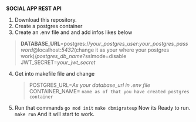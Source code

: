 **SOCIAL APP REST API**
1.	Download this repository.
2.	Create a postgres container
3. Create an .env file and and add infos likes below					
				
>**DATABASE_URL**=postgres://*your_postgres_user*:*your_postgres_password*@localhost:*5432*(change it as your where your postgres work)/*postgres_db_name*?sslmode=disable
>JWT_SECRET=*your_jwt_secret*

4. Get into makefile file and change 
	>POSTGRES_URL=*As your database_url in .env file*
	>CONTAINER_NAME= `name as of that you have created postgres container`
5. Run that commands
`go mod init`
`make dbmigrateup`
Now its Ready to run.
   `make run`
 And it will start to work.

